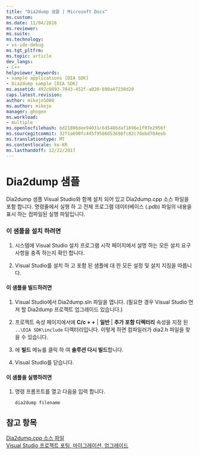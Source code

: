 ```yaml
---
title: "Dia2dump 샘플 | Microsoft Docs"
ms.custom: 
ms.date: 11/04/2016
ms.reviewer: 
ms.suite: 
ms.technology:
- vs-ide-debug
ms.tgt_pltfrm: 
ms.topic: article
dev_langs:
- C++
helpviewer_keywords:
- sample applications [DIA SDK]
- Dia2dump sample [DIA SDK]
ms.assetid: 492c0893-7043-452f-a020-890a47230d20
caps.latest.revision: 
author: mikejo5000
ms.author: mikejo
manager: ghogen
ms.workload:
- multiple
ms.openlocfilehash: bd21806dee94031c6d5486daf1696e1f97e2956f
ms.sourcegitcommit: 32f1a690fc445f9586d53698fc82c7debd784eeb
ms.translationtype: MT
ms.contentlocale: ko-KR
ms.lasthandoff: 12/22/2017
---
```

# <a name="dia2dump-sample"></a>Dia2dump 샘플
Dia2dump 샘플 Visual Studio와 함께 설치 되어 있고 Dia2dump.cpp 소스 파일을 포함 합니다. 명령줄에서 실행 하 고 전체 프로그램 데이터베이스 (.pdb) 파일의 내용을 표시 하는 컴파일된 실행 파일입니다.  
  
### <a name="to-install-the-sample"></a>이 샘플을 설치 하려면  
  
1.  시스템에 Visual Studio 설치 프로그램 시작 페이지에서 설명 하는 모든 설치 요구 사항을 충족 하는지 확인 합니다.  
  
2.  Visual Studio를 설치 하 고 포함 된 샘플에 대 한 모든 설정 및 설치 지침을 따릅니다.  
  
#### <a name="to-build-the-sample"></a>이 샘플을 빌드하려면  
  
1.  Visual Studio에서 Dia2dump.sln 파일을 엽니다. (필요한 경우 Visual Studio 먼저 할 Dia2dump 프로젝트 업그레이드 있습니다.)  
  
2.  프로젝트 속성 페이지에서에 **C/c + +** &#124; **일반** &#124; **추가 포함 디렉터리** 속성을 지정 된 `..\DIA SDK\include` 디렉터리입니다. 이렇게 하면 컴파일러가 dia2.h 파일을 찾을 수 있습니다.  
  
3.  에 **빌드** 메뉴를 클릭 하 여 **솔루션 다시 빌드**합니다.  
  
4.  Visual Studio를 닫습니다.  
  
#### <a name="to-run-the-sample"></a>이 샘플을 실행하려면  
  
1.  명령 프롬프트를 열고 다음을 입력 합니다.  
  
    ```  
    dia2dump filename  
    ```  
  
## <a name="see-also"></a>참고 항목  
 [Dia2dump.cpp 소스 파일](../../debugger/debug-interface-access/dia2dump-cpp-source-file.md)   
 [Visual Studio 프로젝트 포팅, 마이그레이션, 업그레이드](../../porting/port-migrate-and-upgrade-visual-studio-projects.md)